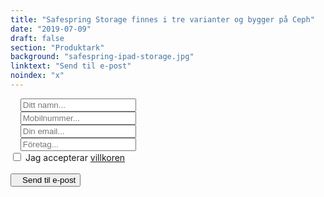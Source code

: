 ```yaml
---
title: "Safespring Storage finnes i tre varianter og bygger på Ceph"
date: "2019-07-09"
draft: false
section: "Produktark"
background: "safespring-ipad-storage.jpg"
linktext: "Send til e-post"
noindex: "x"
---
```


<form id="up-form" name="form_9549u9593a8449b3146f3870b90a1b33f2062" action="https://power.upsales.com/api/external/formSubmit" method="POST">
	<div class="form">
    <i class="fas fa-user"></i>&nbsp;&nbsp;&nbsp;
		<input maxlength="512" type="text" name="Contact.name" required="required" placeholder="Ditt namn...">
	</div>
  <div class="form">
    <i class="fas fa-phone"></i>&nbsp;&nbsp;&nbsp;
    <input maxlength="512" type="text" name="Contact.cellPhone" required="required" placeholder="Mobilnummer...">
  </div>
  <div class="form">
    <i class="fas fa-envelope"></i>&nbsp;&nbsp;&nbsp;
		<input maxlength="512" type="email" id="up-email-input" autocomplete="off" name="Contact.email" required="required" placeholder="Din email...">
	</div>
  <div class="form">
    <i class="fas fa-briefcase"></i>&nbsp;&nbsp;&nbsp;
		<input maxlength="512" maxlength="512" type="text" id="up-client-name-input" name="Client.name" placeholder="Företag...">
	</div>
  <div class="inputGroup">
    <input id="villkor" type="checkbox" value="on" name="singleOptIn.1568140995494">
    <label for="villkor">Jag accepterar <a class="orange" href="/ipad-no/villkor/">villkoren</a></label>
	</div>
  <!-- REQUIRED FIELDS -->
  <input type="hidden" name="formCid" value="9549">
	<input type="hidden" name="formId" value="9549u9593a8449b3146f3870b90a1b33f2062">
	<input type="hidden" name="isFrame" value="false">
	<input type="text" value="" name="validation" style="display: none;">
	<!-- END OF REQUIRED FIELDS -->
	<br>
	<button type="submit" class="ipad-button"><i class="fas fa-paper-plane"></i>&nbsp;&nbsp;&nbsp;Send til e-post</button>
</form>
<script>
	(function(){var form = document.getElementById("up-form");if(form) {form.addEventListener("submit", function(ev) {var button = ev.target.querySelector("button[type=submit]");if(button) {button.disabled = true;}});}})();
</script>

